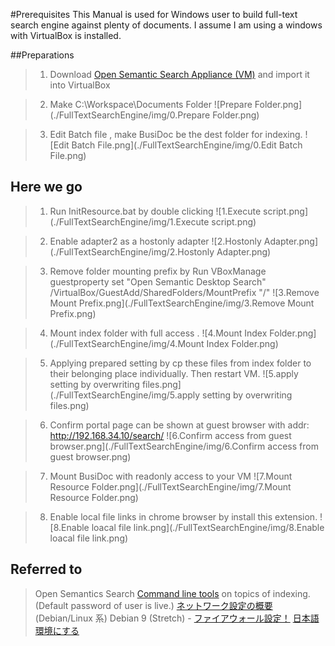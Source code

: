 #Prerequisites
This Manual is used for Windows user to build full-text search engine against plenty of documents.
I assume I am using a windows with VirtualBox is installed.

##Preparations
> 1. Download [Open Semantic Search Appliance (VM)](https://www.opensemanticsearch.org/download/) and import it into VirtualBox

> 2. Make C:\Workspace\Documents Folder
![Prepare Folder.png](./FullTextSearchEngine/img/0.Prepare Folder.png)

> 3. Edit Batch file , make BusiDoc be the dest folder for indexing.
![Edit Batch File.png](./FullTextSearchEngine/img/0.Edit Batch File.png)

## Here we go
> 1. Run InitResource.bat by double clicking
![1.Execute script.png](./FullTextSearchEngine/img/1.Execute script.png)

> 2. Enable adapter2 as a hostonly adapter
![2.Hostonly Adapter.png](./FullTextSearchEngine/img/2.Hostonly Adapter.png)

> 3. Remove folder mounting prefix by Run 
VBoxManage guestproperty set "Open Semantic Desktop Search" /VirtualBox/GuestAdd/SharedFolders/MountPrefix "/"
![3.Remove Mount Prefix.png](./FullTextSearchEngine/img/3.Remove Mount Prefix.png)

> 4. Mount index folder with full access .
![4.Mount Index Folder.png](./FullTextSearchEngine/img/4.Mount Index Folder.png)

> 5. Applying prepared setting by cp these files from index folder to their belonging place individually.
Then restart VM.
![5.apply setting by overwriting files.png](./FullTextSearchEngine/img/5.apply setting by overwriting files.png)

> 6. Confirm portal page can be shown at guest browser with addr: http://192.168.34.10/search/
![6.Confirm access from guest browser.png](./FullTextSearchEngine/img/6.Confirm access from guest browser.png)
 
> 7.  Mount BusiDoc with readonly access to your VM
![7.Mount Resource Folder.png](./FullTextSearchEngine/img/7.Mount Resource Folder.png)

> 8.  Enable local file links in chrome browser by install this extension.
![8.Enable loacal file link.png](./FullTextSearchEngine/img/8.Enable loacal file link.png)

## Referred to
>Open Semantics Search [Command line tools](https://www.opensemanticsearch.org/doc/admin/cmd) on topics of indexing. (Default password of user is live.)
>[ネットワーク設定の概要](http://www.fml.org/home/fukachan/ja/linux.share.network.debian.html)  (Debian/Linux 系)
>Debian 9 (Stretch) - [ファイアウォール設定！](https://www.mk-mode.com/blog/2017/08/16/debian-9-firewall-setting/#)
>[日本語環境にする](https://www.server-world.info/query?os=Debian_9&p=japanese)

